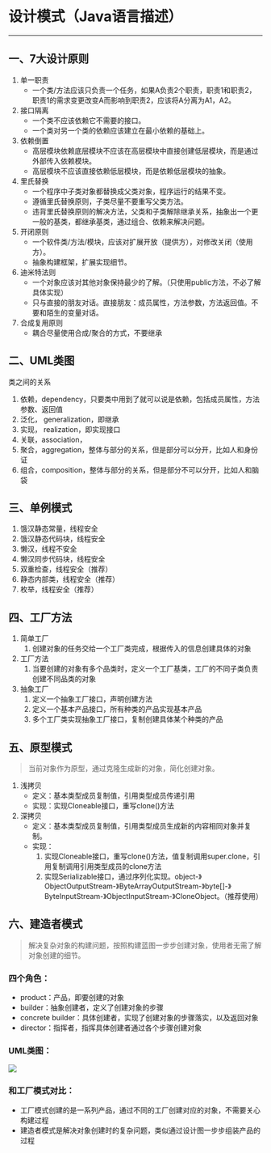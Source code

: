 # 设计模式（Java语言描述）
---

## 一、7大设计原则

1. 单一职责
    - 一个类/方法应该只负责一个任务，如果A负责2个职责，职责1和职责2，职责1的需求变更改变A而影响到职责2，应该将A分离为A1，A2。
2. 接口隔离
    - 一个类不应该依赖它不需要的接口。
    - 一个类对另一个类的依赖应该建立在最小依赖的基础上。
3. 依赖倒置
    - 高层模块依赖底层模块不应该在高层模块中直接创建低层模块，而是通过外部传入依赖模块。
    - 高层模块不应该直接依赖低层模块，而是依赖低层模块的抽象。
4. 里氏替换
    - 一个程序中子类对象都替换成父类对象，程序运行的结果不变。
    - 遵循里氏替换原则，子类尽量不要重写父类方法。
    - 违背里氏替换原则的解决方法，父类和子类解除继承关系，抽象出一个更一般的基类，都继承基类，通过组合、依赖来解决问题。
5. 开闭原则
    - 一个软件类/方法/模块，应该对扩展开放（提供方），对修改关闭（使用方）。
    - 抽象构建框架，扩展实现细节。
6. 迪米特法则
    - 一个对象应该对其他对象保持最少的了解。（只使用public方法，不必了解具体实现）
    - 只与直接的朋友对话。直接朋友：成员属性，方法参数，方法返回值。不要和陌生的变量对话。
7. 合成复用原则
    - 耦合尽量使用合成/聚合的方式，不要继承
    
## 二、UML类图
类之间的关系
1. 依赖，dependency，只要类中用到了就可以说是依赖，包括成员属性，方法参数、返回值
2. 泛化， generalization，即继承
3. 实现， realization，即实现接口
4. 关联，association，
5. 聚合，aggregation，整体与部分的关系，但是部分可以分开，比如人和身份证
6. 组合，composition，整体与部分的关系，但是部分不可以分开，比如人和脑袋
    
## 三、单例模式
1. 饿汉静态常量，线程安全
2. 饿汉静态代码块，线程安全
3. 懒汉，线程不安全
4. 懒汉同步代码块，线程安全
5. 双重检查，线程安全（推荐）
6. 静态内部类，线程安全（推荐）
7. 枚举，线程安全（推荐）

## 四、工厂方法

1. 简单工厂
    1. 创建对象的任务交给一个工厂类完成，根据传入的信息创建具体的对象
2. 工厂方法
    1. 当要创建的对象有多个品类时，定义一个工厂基类，工厂的不同子类负责创建不同品类的对象
3. 抽象工厂
    1. 定义一个抽象工厂接口，声明创建方法
    2. 定义一个基本产品接口，所有种类的产品实现基本产品
    3. 多个工厂类实现抽象工厂接口，复制创建具体某个种类的产品
    
## 五、原型模式

> 当前对象作为原型，通过克隆生成新的对象，简化创建对象。

1. 浅拷贝
    - 定义：基本类型成员复制值，引用类型成员传递引用
    - 实现：实现Cloneable接口，重写clone()方法
2. 深拷贝
    - 定义：基本类型成员复制值，引用类型成员生成新的内容相同对象并复制。
    - 实现：
        1. 实现Cloneable接口，重写clone()方法，值复制调用super.clone，引用复制调用引用类型成员的clone方法
        2. 实现Serializable接口，通过序列化实现。object-》ObjectOutputStream-》ByteArrayOutputStream-》byte[]-》ByteInputStream-》ObjectInputStream-》CloneObject。（推荐使用）
        
## 六、建造者模式
 
> 解决复杂对象的构建问题，按照构建蓝图一步步创建对象，使用者无需了解对象创建的细节。

### 四个角色：
- product：产品，即要创建的对象
- builder：抽象创建者，定义了创建对象的步骤
- concrete builder：具体创建者，实现了创建对象的步骤落实，以及返回对象
- director：指挥者，指挥具体创建者通过各个步骤创建对象
 
### UML类图：

![](https://uploader.shimo.im/f/jdg4CYbwQag3Oxwg.jpg)
     
### 和工厂模式对比：
- 工厂模式创建的是一系列产品，通过不同的工厂创建对应的对象，不需要关心构建过程
- 建造者模式是解决对象创建时的复杂问题，类似通过设计图一步步组装产品的过程
